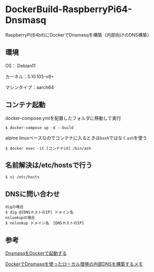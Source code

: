 # DockerBuild-RaspberryPi64-Dnsmasq
RaspberryPi(64bit)にDockerでDnsmasqを構築（内部向けのDNS構築）

## 環境
OS： Debian11

カーネル：5.10.103-v8+

マシンタイプ：aarch64

## コンテナ起動
docker-compose.ymlを配置したフォルダに移動して実行
~~~
$ docker-compose up -d --build
~~~
alpine linuxベースなのでコンテナに入るときは`bash`ではなく`ash`を使う
~~~
$ docker exec -it [コンテナid] /bin/ash
~~~

## 名前解決は/etc/hostsで行う
~~~
$ vi /etc/hosts
~~~

## DNSに問い合わせ
~~~
digの場合
$ dig @[DNSホストのIP] ドメイン名
nslookupの場合
$ nelookup ドメイン名　[DNSホストのIP]
~~~

## 参考
[DnsmasqをDockerで起動する](https://scribble.washo3.com/dnsmasq_on_docker.html)

[DockerでDnsmasqを使ったローカル環境の内部DNSを構築するメモ](https://7me.nobiki.com/2020/04/22/dnsmasq-docker-memo/)
